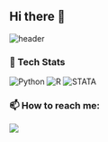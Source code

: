 ## Hi there 👋

<!--
**chal0060/chal0060** is a ✨ _special_ ✨ repository because its `README.md` (this file) appears on your GitHub profile.

Here are some ideas to get you started:

- 🔭 I’m currently working on ...
- 🌱 I’m currently learning ...
- 👯 I’m looking to collaborate on ...
- 🤔 I’m looking for help with ...
- 💬 Ask me about ...
-
- 😄 Pronouns: ...
- ⚡ Fun fact: ...
-->

![header](https://capsule-render.vercel.app/api?type=wave&color=auto&height=300&section=header&text=Jaeyoung%20Ha&fontSize=90)

### 🌱 Tech Stats
<img alt="Python" src 
     ="https://img.shields.io/badge/Python-3776AB.svg?&style=for-the-badge&logo=Python&logoColor=white"/> <img alt="R" src
     ="https://img.shields.io/badge/R-239120.svg?&style=for-the-badge&logo=R&logoColor=white"/> <img alt="STATA" src 
     ="https://img.shields.io/badge/STATA-7F52FF.svg?&style=for-the-badge&logo=STATA&logoColor=white"/>
   
                                                                                                                                


### 📫 How to reach me: 
<a href="[https://www.instagram.com/chal0060]" target="_blank"><img src="https://img.shields.io/badge/[instagram]-[E4405F]?style=flat-square&logo=[4. 로고명(아이콘명)]&logoColor=white"/></a>
